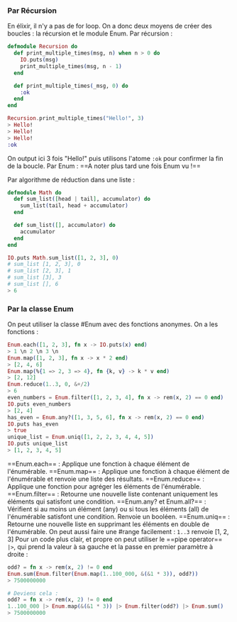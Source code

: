 ### Par Récursion
En élixir, il n'y a pas de for loop. On a donc deux moyens de créer des boucles : la récursion et le module Enum.
Par récursion :
```elixir
defmodule Recursion do
  def print_multiple_times(msg, n) when n > 0 do
    IO.puts(msg)
    print_multiple_times(msg, n - 1)
  end

  def print_multiple_times(_msg, 0) do
    :ok
  end
end

Recursion.print_multiple_times("Hello!", 3)
> Hello!
> Hello!
> Hello!
:ok
```
On output ici 3 fois "Hello!" puis utilisons l'atome `:ok` pour confirmer la fin de la boucle.
Par Enum :
==A noter plus tard une fois Enum vu !==

Par algorithme de réduction dans une liste  : 
```elixir
defmodule Math do
  def sum_list([head | tail], accumulator) do
    sum_list(tail, head + accumulator)
  end

  def sum_list([], accumulator) do
    accumulator
  end
end

IO.puts Math.sum_list([1, 2, 3], 0)
# sum_list [1, 2, 3], 0
# sum_list [2, 3], 1
# sum_list [3], 3
# sum_list [], 6
> 6
```
### Par la classe Enum
On peut utiliser la classe #Enum avec des fonctions anonymes. On a les fonctions :
```elixir
Enum.each([1, 2, 3], fn x -> IO.puts(x) end)
> 1 \n 2 \n 3 \n
Enum.map([1, 2, 3], fn x -> x * 2 end)
> [2, 4, 6]
Enum.map(%{1 => 2, 3 => 4}, fn {k, v} -> k * v end)
> [2, 12]
Enum.reduce(1..3, 0, &+/2)
> 6
even_numbers = Enum.filter([1, 2, 3, 4], fn x -> rem(x, 2) == 0 end)
IO.puts even_numbers
> [2, 4]
has_even = Enum.any?([1, 3, 5, 6], fn x -> rem(x, 2) == 0 end)
IO.puts has_even
> true
unique_list = Enum.uniq([1, 2, 2, 3, 4, 4, 5])
IO.puts unique_list
> [1, 2, 3, 4, 5]
```
==Enum.each== : Applique une fonction à chaque élément de l'énumérable.
==Enum.map== : Applique une fonction à chaque élément de l'énumérable et renvoie une liste des résultats.
==Enum.reduce== : Applique une fonction pour agréger les éléments de l'énumérable.
==Enum.filter== : Retourne une nouvelle liste contenant uniquement les éléments qui satisfont une condition.
==Enum.any? et Enum.all?== : Vérifient si au moins un élément (any) ou si tous les éléments (all) de l'énumérable satisfont une condition. Renvoie un booléen.
==Enum.uniq== : Retourne une nouvelle liste en supprimant les éléments en double de l'énumérable.
On peut aussi faire une #range facilement : `1..3` renvoie [1, 2, 3]
Pour un code plus clair, et propre on peut utiliser le ==pipe operator== `|>`, qui prend la valeur à sa gauche et la passe en premier paramètre à droite :
```elixir
odd? = fn x -> rem(x, 2) != 0 end
Enum.sum(Enum.filter(Enum.map(1..100_000, &(&1 * 3)), odd?))
> 7500000000

# Deviens cela :
odd? = fn x -> rem(x, 2) != 0 end
1..100_000 |> Enum.map(&(&1 * 3)) |> Enum.filter(odd?) |> Enum.sum()
> 7500000000
```
